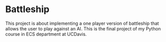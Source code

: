 # Battleship
This project is about implementing a one player version of battleship that allows the user to play against an AI. 
This is the final project of my Python course in ECS department at UCDavis. 

